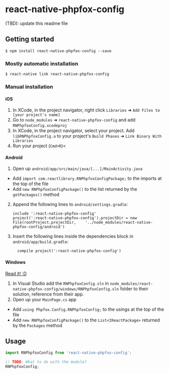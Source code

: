 
# react-native-phpfox-config

(TBD): update this readme file

## Getting started

`$ npm install react-native-phpfox-config --save`

### Mostly automatic installation

`$ react-native link react-native-phpfox-config`

### Manual installation


#### iOS

1. In XCode, in the project navigator, right click `Libraries` ➜ `Add Files to [your project's name]`
2. Go to `node_modules` ➜ `react-native-phpfox-config` and add `RNPhpfoxConfig.xcodeproj`
3. In XCode, in the project navigator, select your project. Add `libRNPhpfoxConfig.a` to your project's `Build Phases` ➜ `Link Binary With Libraries`
4. Run your project (`Cmd+R`)<

#### Android

1. Open up `android/app/src/main/java/[...]/MainActivity.java`
  - Add `import com.reactlibrary.RNPhpfoxConfigPackage;` to the imports at the top of the file
  - Add `new RNPhpfoxConfigPackage()` to the list returned by the `getPackages()` method
2. Append the following lines to `android/settings.gradle`:
  	```
  	include ':react-native-phpfox-config'
  	project(':react-native-phpfox-config').projectDir = new File(rootProject.projectDir, 	'../node_modules/react-native-phpfox-config/android')
  	```
3. Insert the following lines inside the dependencies block in `android/app/build.gradle`:
  	```
      compile project(':react-native-phpfox-config')
  	```

#### Windows
[Read it! :D](https://github.com/ReactWindows/react-native)

1. In Visual Studio add the `RNPhpfoxConfig.sln` in `node_modules/react-native-phpfox-config/windows/RNPhpfoxConfig.sln` folder to their solution, reference from their app.
2. Open up your `MainPage.cs` app
  - Add `using Phpfox.Config.RNPhpfoxConfig;` to the usings at the top of the file
  - Add `new RNPhpfoxConfigPackage()` to the `List<IReactPackage>` returned by the `Packages` method


## Usage
```javascript
import RNPhpfoxConfig from 'react-native-phpfox-config';

// TODO: What to do with the module?
RNPhpfoxConfig;
```
